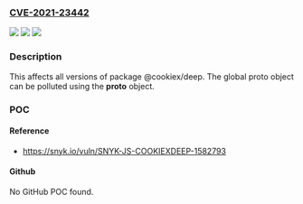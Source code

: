 ### [CVE-2021-23442](https://cve.mitre.org/cgi-bin/cvename.cgi?name=CVE-2021-23442)
![](https://img.shields.io/static/v1?label=Product&message=%40cookiex%2Fdeep&color=blue)
![](https://img.shields.io/static/v1?label=Version&message=%3E%3D%200%20&color=brighgreen)
![](https://img.shields.io/static/v1?label=Vulnerability&message=Prototype%20Pollution&color=brighgreen)

### Description

This affects all versions of package @cookiex/deep. The global proto object can be polluted using the __proto__ object.

### POC

#### Reference
- https://snyk.io/vuln/SNYK-JS-COOKIEXDEEP-1582793

#### Github
No GitHub POC found.

